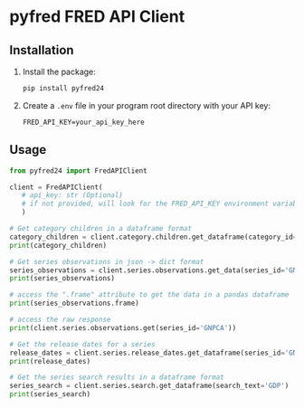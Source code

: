 # pyfred FRED API Client

## Installation

1. Install the package:

    ```bash
    pip install pyfred24
    ```

2. Create a `.env` file in your program root directory with your API key:

    ```text
    FRED_API_KEY=your_api_key_here
    ```

## Usage

```python
from pyfred24 import FredAPIClient

client = FredAPIClient(
   # api_key: str (Optional) 
   # if not provided, will look for the FRED_API_KEY environment variable
   )

# Get category children in a dataframe format
category_children = client.category.children.get_dataframe(category_id=0)
print(category_children)

# Get series observations in json -> dict format
series_observations = client.series.observations.get_data(series_id='GNPCA')
print(series_observations)

# access the ".frame" attribute to get the data in a pandas dataframe
print(series_observations.frame)

# access the raw response
print(client.series.observations.get(series_id='GNPCA'))

# Get the release dates for a series
release_dates = client.series.release_dates.get_dataframe(series_id='GNPCA')
print(release_dates)

# Get the series search results in a dataframe format
series_search = client.series.search.get_dataframe(search_text='GDP')
print(series_search)
```
